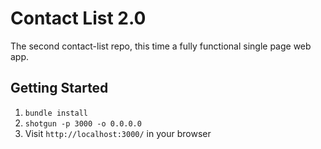 Contact List 2.0
=============
The second contact-list repo, this time a fully functional single page web app.

## Getting Started

1. `bundle install`
2. `shotgun -p 3000 -o 0.0.0.0`
3. Visit `http://localhost:3000/` in your browser
